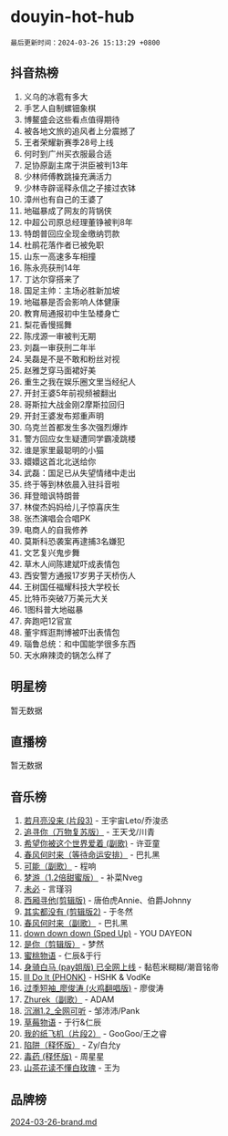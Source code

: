 # douyin-hot-hub

`最后更新时间：2024-03-26 15:13:29 +0800`

## 抖音热榜

1. 义乌的冰雹有多大
1. 手艺人自制螺钿象棋
1. 博鳌盛会这些看点值得期待
1. 被各地文旅的追风者上分震撼了
1. 王者荣耀新赛季28号上线
1. 何时到广州买衣服最合适
1. 足协原副主席于洪臣被判13年
1. 少林师傅教跳操充满活力
1. 少林寺辟谣释永信之子接过衣钵
1. 漳州也有自己的王婆了
1. 地磁暴成了网友的背锅侠
1. 中超公司原总经理董铮被判8年
1. 特朗普回应全现金缴纳罚款
1. 杜鹃花落作者已被免职
1. 山东一高速多车相撞
1. 陈永亮获刑14年
1. 丁达尔穿搭来了
1. 国足主帅：主场必胜新加坡
1. 地磁暴是否会影响人体健康
1. 教育局通报初中生坠楼身亡
1. 梨花香慢摇舞
1. 陈戌源一审被判无期
1. 刘磊一审获刑二年半
1. 吴磊是不是不敢和粉丝对视
1. 赵雅芝穿马面裙好美
1. 重生之我在娱乐圈文里当经纪人
1. 开封王婆5年前视频被翻出
1. 哥斯拉大战金刚2摩斯拉回归
1. 开封王婆发布郑重声明
1. 乌克兰首都发生多次强烈爆炸
1. 警方回应女生疑遭同学霸凌跳楼
1. 谁是家里最聪明的小猫
1. 嬛嬛这首北北送给你
1. 武磊：国足已从失望情绪中走出
1. 终于等到林依晨入驻抖音啦
1. 拜登暗讽特朗普
1. 林俊杰妈妈给儿子惊喜庆生
1. 张杰演唱会合唱PK
1. 电商人的自我修养
1. 莫斯科恐袭案再逮捕3名嫌犯
1. 文艺复兴鬼步舞
1. 草木人间陈建斌吓成表情包
1. 西安警方通报17岁男子天桥伤人
1. 王树国任福耀科技大学校长
1. 比特币突破7万美元大关
1. 1图科普大地磁暴
1. 奔跑吧12官宣
1. 董宇辉逛荆博被吓出表情包
1. 瑙鲁总统：和中国能学很多东西
1. 天水麻辣烫的锅怎么样了

## 明星榜

暂无数据

## 直播榜

暂无数据

## 音乐榜

1. [若月亮没来 (片段3)](https://sf5-hl-cdn-tos.douyinstatic.com/obj/tos-cn-ve-2774/okfyEUsGW1B1ovJi5JiN9IjvAT2lMwA054GoEB) - 王宇宙Leto/乔浚丞
1. [追寻你（万物复苏版）](https://sf3-cdn-tos.douyinstatic.com/obj/tos-cn-ve-2774/oYeAZJsbjIDit9APmBg8u6uDUQnHmoCf3gbo74) - 王天戈/川青
1. [希望你被这个世界爱着 (副歌)](https://sf5-hl-cdn-tos.douyinstatic.com/obj/tos-cn-ve-2774/oUHCmWQfZlE3QQBKBeD8rCFLpJzPgCpImhsxMt) - 许亚童
1. [春风何时来（等待命运安排）](https://sf5-hl-cdn-tos.douyinstatic.com/obj/tos-cn-ve-2774/oICBNbD3gelMfB4WgiD1KI2jQtXZE2FgHLwtsl) - 巴扎黑
1. [可能（副歌）](https://sf6-cdn-tos.douyinstatic.com/obj/tos-cn-ve-2774/cde1731888894259b333569393c2fb51) - 程响
1. [梦游（1.2倍甜蜜版）](https://sf6-cdn-tos.douyinstatic.com/obj/tos-cn-ve-2774/o4gyAUm8hwufoEABmwVIiQtHsFuGzAEEWtNMzo) - 补菜Nveg
1. [未必](https://sf5-hl-cdn-tos.douyinstatic.com/obj/tos-cn-ve-2774/ogntQMFnKQDZUgTCYuJgfLEtleYZZFxBQqhhFB) - 言瑾羽
1. [西厢寻他(剪辑版)](https://sf5-hl-cdn-tos.douyinstatic.com/obj/tos-cn-ve-2774/oUsAVfAQKlRNxEv5qxvIB8o5qmIWUcXbzJKJhw) - 唐伯虎Annie、伯爵Johnny
1. [其实都没有 (剪辑版2)](https://sf3-cdn-tos.douyinstatic.com/obj/tos-cn-ve-2774/oEBNQenHZtBhxYjGgUDQk0BCHTigQafgFlbQ7k) - 于冬然
1. [春风何时来（副歌）](https://sf3-cdn-tos.douyinstatic.com/obj/tos-cn-ve-2774/ow7tbAiAWI2giBUrmu0hMMh3UYP3ZXdbDYiXd) - 巴扎黑
1. [down down down (Sped Up)](https://sf6-cdn-tos.douyinstatic.com/obj/tos-cn-ve-2774/ow80iABiXIO9DsFwK6WeZKMaJRi3BPJAotDy8m) - YOU DAYEON
1. [是你（剪辑版）](https://sf5-hl-cdn-tos.douyinstatic.com/obj/tos-cn-ve-2774/46019dae783c4c969944217fe1cfafc4) - 梦然
1. [蜜桃物语](https://sf5-hl-cdn-tos.douyinstatic.com/obj/tos-cn-ve-2774/oIhOSCZtIACtYU4XQkngiW9kCBfVD1Fz9IYeqL) - 仁辰&于行
1. [身骑白马 (pay姐版) 已全网上线](https://sf3-cdn-tos.douyinstatic.com/obj/tos-cn-ve-2774/oQLO5ZgLsFkaDhdIIveF2zUCgfweY0gWaH4AQG) - 黏苞米糊糊/潮音铭帝
1. [lll Do lt (PHONK)](https://sf5-hl-cdn-tos.douyinstatic.com/obj/tos-cn-ve-2774/osfNbddrZl4hIgEDk6kFftBDBJ1X8MZxH1QCOB) - HSHK & VodKe
1. [过季短袖_廖俊涛 (火鸡翻唱版)](https://sf5-hl-cdn-tos.douyinstatic.com/obj/tos-cn-ve-2774/ogQVJl0tRBKxQgZji7YClFEBrVDeHpPTWfCZbQ) - 廖俊涛
1. [Zhurek（副歌）](https://sf5-hl-cdn-tos.douyinstatic.com/obj/tos-cn-ve-2774/ooQm8FBZQDlf0btEYgVpCcSCQfrdJGBEKZYBGS) - ADAM
1. [沉溺1.2_全网可听](https://sf5-hl-cdn-tos.douyinstatic.com/obj/tos-cn-ve-2774/ok2QoiBqsWAX9McZmWiI9gAB0EzwD4Xj6yfmtH) - 邹沛沛/Pank
1. [草莓物语](https://sf5-hl-cdn-tos.douyinstatic.com/obj/tos-cn-ve-2774/okynhJ7jEAIIZBfsLgYMEI8QC3WbQNN66RKzhT) - 于行&仁辰
1. [我的纸飞机（片段2）](https://sf3-cdn-tos.douyinstatic.com/obj/tos-cn-ve-2774/oM2ZrKcg2CD5AeRB2gkeXOFB1IxAGJdZPazYHf) - GooGoo/王之睿
1. [陷阱（释怀版）](https://sf5-hl-cdn-tos.douyinstatic.com/obj/tos-cn-ve-2774/oE8C21LeZrzKLDFfQYgMzx4GAIHageG5IzayY7) - Zy/白允y
1. [毒药 (释怀版)](https://sf6-cdn-tos.douyinstatic.com/obj/tos-cn-ve-2774/oYILMEAzspdZBIzy4frJNB8ZHPHWAhiwowd4Ad) - 周星星
1. [山茶花读不懂白玫瑰](https://sf3-cdn-tos.douyinstatic.com/obj/tos-cn-ve-2774/osfn8B7DktrRHEPJgPCfDbw7QDQEkwC16BxZg9) - 王为

## 品牌榜

[2024-03-26-brand.md](2024-03-26-brand.md)
